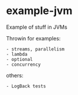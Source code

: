 # example-jvm

Example of stuff in JVMs

Throwin for examples:
```
- streams, parallelism
- lambda
- optional
- concurrency
```

others:
```
- LogBack tests
```
